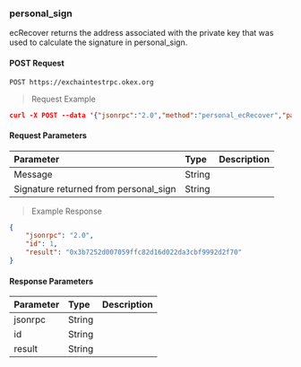 ### personal_sign

ecRecover returns the address associated with the private key that was used to calculate the signature in personal_sign.
#### POST Request

`POST https://exchaintestrpc.okex.org`

> Request Example

```json
curl -X POST --data '{"jsonrpc":"2.0","method":"personal_ecRecover","params":["0xdeadbeaf", "0xf9ff74c86aefeb5f6019d77280bbb44fb695b4d45cfe97e6eed7acd62905f4a85034d5c68ed25a2e7a8eeb9baf1b8401e4f865d92ec48c1763bf649e354d900b1c"],"id":1}' -H "Content-Type: application/json" https://exchaintestrpc.okex.org

```

#### Request Parameters

| **Parameter** | **Type** | **Description**                                                                                                                                                                                                                                                      |
| :------------ | :------- | :------------------------------------------------------------------------------------------------------------------------------------------------------------------------------------------------------------------------------------------------------------------- |
| Message     | String   | |
| Signature returned from personal_sign | String   | |

> Example Response

```json
{
	"jsonrpc": "2.0",
	"id": 1,
	"result": "0x3b7252d007059ffc82d16d022da3cbf9992d2f70"
}
```

#### Response Parameters

| **Parameter** | **Type** | **Description**                                                                                                                                                                                                                                                      |
| :----------------- | :------- | :------------------------------------------------------------------------------------------------------------------------------------------------------------------------------------------------------------------------------------------------------------------- |
|  jsonrpc              | String    | 				| 
|  id                   | String    | 				| 
|  result               | String    | 				|